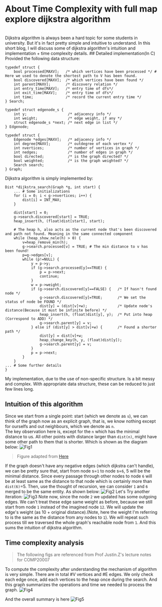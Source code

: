 # About Time Complexity with full map explore dijkstra algorithm
<br>
Dijkstra algorithm is always been a hard topic for some students in university. But it's in fact pretty simple and intuitive to understand. In this short blog, I will discuss some of dijkstra algorithm's intuition and implementation + time complexity details.
## Detailed implementation(In C)
Provided the following data structure:

    typedef struct {
        bool processed[MAXV];   /* which vertices have been processed */ # Here we used to denote the shortest path to V has been found.
        bool discovered[MAXV];  /* which vertices have been found */
        int parent[MAXV];       /* discovery relation */
        int entry_time[MAXV];   /* entry time of dfs*/
        int exit_time[MAXV];    /* entry time of dfs*/
        int time;               /* record the current entry time */
    } Search;

    typedef struct edgenode_s {
        int y;                   /* adjacency info */
        int weight;              /* edge weight, if any */
        struct edgenode_s *next; /* next edge in list */
    } Edgenode;

    typedef struct {
        Edgenode *edges[MAXV];   /* adjacency info */
        int degree[MAXV];        /* outdegree of each vertex */
        int nvertices;           /* number of vertices in graph */
        int nedges;              /* number of edges in graph */
        bool directed;           /* is the graph directed? */
        bool weighted;           /* is the graph weighted? */
        Search search;
    } Graph;
    
Dijkstra algorithm is simply implemented by:

    Dist *dijkstra_search(Graph *g, int start) {
        ... # Some initializations
        for (i = 0; i < g->nvertices; i++) {
            dist[i] = INT_MAX;
        }

        dist[start] = 0;
        g->search.discovered[start] = TRUE;
        heap_insert(h, (float)dist[start], start);

        # The heap h, also acts as the current node that's been discovered and path not found. Meaning in the same connected component
        while (heap_show_nele(h) > 0) {
            v=heap_remove_min(h);
            g->search.processed[v] = TRUE; # The min distance to v has been found!
            p=g->edges[v];
            while (p!=NULL) {
                y = p->y;
                if (g->search.processed[y]==TRUE) {
                    p = p->next;
                    continue;
                }
                w = p->weight;
                if (g->search.discovered[y]==FALSE) {   /* If hasn't found node */
                    g->search.discovered[y]=TRUE;       /* We set the status of node be FOUND */
                    dist[y] = (dist[v]+w);              /* Update node's distance(Because it must be infinite before) */
                    heap_insert(h, (float)dist[y], y);  /* Put into heap (Correspond to ADD) */
                    g->search.parent[y] = v;
                } else if (dist[y] > dist[v]+w) {       /* Found a shorter path */
                    dist[y] = dist[v]+w;
                    heap_change_key(h, y, (float)dist[y]);
                    g->search.parent[y] = v;
                }
                p = p->next;
            }
        }
    ... # Some further details
    }
    
My implementation, due to the use of non-specific structure. Is a bit messy and complex. With appropriate data structure, these can be reduced to just few lines long.

## Intuition of this algorithm

Since we start from a single point: start (which we denote as `s`), we can think of the graph now as an explicit graph, that is, we know nothing except for ourselfs and out neighbours, which we denote as `n`.
<br> 
The key observation here is, except for the `n` which has the minimal distance to us. All other points with distance larger than `dist(n)`, might have some other path to them that is shorter. Which is shown as the diagram below:
![Fig1](./StartGraph.png)
> Figure adapted from [Here](https://medium.com/@keithwhor/using-graph-theory-to-build-a-simple-recommendation-engine-in-javascript-ec43394b35a3)

If the graph doesn't have any negative edges (which dijkstra can't handle), we can be pretty sure that, start from node s=`1` to node s=`6`, 5 will be the minimal distance. Since every passage through other nodes to node `6` will be at least same as the distance to that node which is certainly more than `dist(6)`=5.
Then, use the thought of recursion, we can consider `1` and `6` merged to be the same entity. As shown below:
![Fig2](./SecondGraph.png)
Let's Try another iteration:
![Fig3](./ThirdGraph.png)
Note now, since the node `2` we updated has some outgoing edges. We can't treat these edge same weight as before, because we still start from node `1` instead of the imagined node `12`. We will update the edge's weight (as 10 + original distance).(Note, here the weight I'm referring to is the same as the distance from any nodes to `1`).
We will repeat such process till we traversed the whole graph's reachable node from `1`. And this sums the intuition of dijkstra algorithm.

## Time complexity analysis
> The following figs are referenced from Prof Justin.Z's lecture notes for COMP20007

To compute the complexity after understanding the mechanism of algorithm is very simple.
There are in total #V vertices and #E edges. We only check each edge once, add each vertices to the heap once during the search.
And this graph summarizes the operations and time we needed to process the graph.
![Fig4](./DijkstraSteps.png)

And the overall summary is here
![Fig5](./DijkstraComplexity.png)
